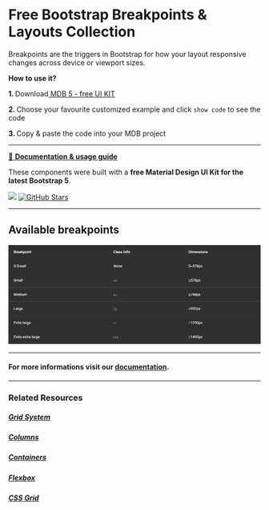 # Free Bootstrap Breakpoints & Layouts Collection

Breakpoints are the triggers in Bootstrap for how your layout responsive changes across device or viewport sizes.

<p><strong>How to use it?</strong></p>
<p class="mb-2">
<strong>1. </strong>Download<a target="_blank" href="https://mdbootstrap.com/docs/standard/"> MDB 5 - free UI KIT</a></p>
<p class="mb-2"><strong>2. </strong>Choose your favourite customized example and click <code>show code</code> to see the code</p>
<p class="mb-3"><strong>3. </strong>Copy & paste the code into your MDB project</p>

--------------------

[📄 **Documentation & usage guide**](https://mdbootstrap.com/docs/standard/layout/breakpoints/)

These components were built with a **free Material Design UI Kit for the latest Bootstrap 5**.

<img height="25" src="https://mdbootstrap.com/img/Marketing/general/logo/medium/mdb-r.png">  [![GitHub Stars](https://img.shields.io/github/stars/mdbootstrap/mdb-ui-kit?label=Star%20now&style=social)](https://github.com/mdbootstrap/mdb-ui-kit/)

---------------------

 <h2 class="mb-4">Available breakpoints</h2> 

 [![Bootstrap 5 Breakpoints](/assets/available-breakpoints.png)](https://mdbootstrap.com/docs/standard/layout/breakpoints/#section-available-breakpoints)

 
 <hr class="my-5">

<h4>For more informations visit our <a target="_blank" href="https://mdbootstrap.com/docs/standard/layout/breakpoints/">documentation</a>.</h4>

 <hr class="my-5">

<h3>Related Resources</h3>

<h5><a target="_blank" href="https://mdbootstrap.com/docs/standard/layout/grid/">Grid System</a></h5>

<h5><a target="_blank" href="https://mdbootstrap.com/docs/standard/layout/columns/">Columns</a></h5>

<h5><a target="_blank" href="https://mdbootstrap.com/docs/standard/layout/containers/">Containers</a></h5>

<h5><a target="_blank" href="https://mdbootstrap.com/docs/standard/layout/flexbox/">Flexbox</a></h5>

<h5><a target="_blank" href="https://mdbootstrap.com/docs/standard/layout/css-grid/">CSS Grid</a></h5>







